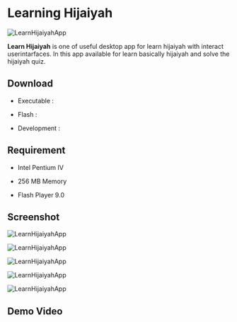 # Learning Hijaiyah

![LearnHijaiyahApp]()

**Learn Hijaiyah** is one of useful desktop app for learn hijaiyah with interact userintarfaces. In this app available for learn basically hijaiyah and solve the hijaiyah quiz.

## Download 

* Executable : 

* Flash : 

* Development : 

## Requirement

* Intel Pentium IV

* 256 MB Memory

* Flash Player 9.0

## Screenshot

![LearnHijaiyahApp]()

![LearnHijaiyahApp]()

![LearnHijaiyahApp]()

![LearnHijaiyahApp]()

![LearnHijaiyahApp]()

## Demo Video
